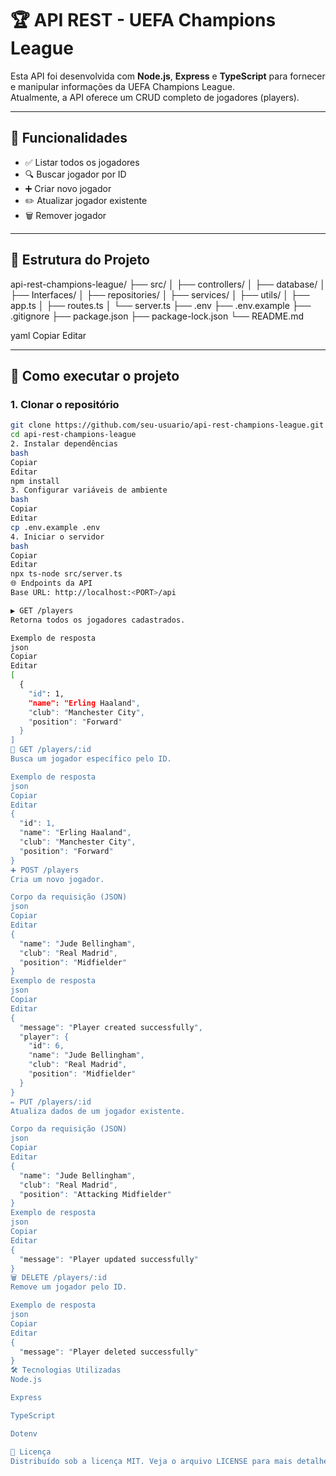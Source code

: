 # 🏆 API REST - UEFA Champions League

Esta API foi desenvolvida com **Node.js**, **Express** e **TypeScript** para fornecer e manipular informações da UEFA Champions League.  
Atualmente, a API oferece um CRUD completo de jogadores (players).

---

## 📌 Funcionalidades

- ✅ Listar todos os jogadores
- 🔍 Buscar jogador por ID
- ➕ Criar novo jogador
- ✏️ Atualizar jogador existente
- 🗑️ Remover jogador

---

## 📁 Estrutura do Projeto

api-rest-champions-league/
├── src/
│ ├── controllers/
│ ├── database/
│ ├── Interfaces/
│ ├── repositories/
│ ├── services/
│ ├── utils/
│ ├── app.ts
│ ├── routes.ts
│ └── server.ts
├── .env
├── .env.example
├── .gitignore
├── package.json
├── package-lock.json
└── README.md

yaml
Copiar
Editar

---

## 🚀 Como executar o projeto

### 1. Clonar o repositório

```bash
git clone https://github.com/seu-usuario/api-rest-champions-league.git
cd api-rest-champions-league
2. Instalar dependências
bash
Copiar
Editar
npm install
3. Configurar variáveis de ambiente
bash
Copiar
Editar
cp .env.example .env
4. Iniciar o servidor
bash
Copiar
Editar
npx ts-node src/server.ts
🌐 Endpoints da API
Base URL: http://localhost:<PORT>/api

▶️ GET /players
Retorna todos os jogadores cadastrados.

Exemplo de resposta
json
Copiar
Editar
[
  {
    "id": 1,
    "name": "Erling Haaland",
    "club": "Manchester City",
    "position": "Forward"
  }
]
🔎 GET /players/:id
Busca um jogador específico pelo ID.

Exemplo de resposta
json
Copiar
Editar
{
  "id": 1,
  "name": "Erling Haaland",
  "club": "Manchester City",
  "position": "Forward"
}
➕ POST /players
Cria um novo jogador.

Corpo da requisição (JSON)
json
Copiar
Editar
{
  "name": "Jude Bellingham",
  "club": "Real Madrid",
  "position": "Midfielder"
}
Exemplo de resposta
json
Copiar
Editar
{
  "message": "Player created successfully",
  "player": {
    "id": 6,
    "name": "Jude Bellingham",
    "club": "Real Madrid",
    "position": "Midfielder"
  }
}
✏️ PUT /players/:id
Atualiza dados de um jogador existente.

Corpo da requisição (JSON)
json
Copiar
Editar
{
  "name": "Jude Bellingham",
  "club": "Real Madrid",
  "position": "Attacking Midfielder"
}
Exemplo de resposta
json
Copiar
Editar
{
  "message": "Player updated successfully"
}
🗑️ DELETE /players/:id
Remove um jogador pelo ID.

Exemplo de resposta
json
Copiar
Editar
{
  "message": "Player deleted successfully"
}
🛠 Tecnologias Utilizadas
Node.js

Express

TypeScript

Dotenv

📄 Licença
Distribuído sob a licença MIT. Veja o arquivo LICENSE para mais detalhes.